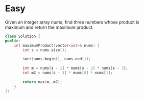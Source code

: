 # Easy

Given an integer array $nums$, find three numbers whose product is maximum and return the maximum product.

```cpp
class Solution {
public:
    int maximumProduct(vector<int>& nums) {
        int s = nums.size();
        
        sort(nums.begin(), nums.end());
        
        int m = nums[s - 1] * nums[s - 2] * nums[s - 3];
        int m2 = nums[s - 1] * nums[0] * nums[1];
        
        return max(m, m2);
    }
};
```
